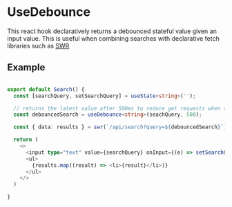 # UseDebounce

This react hook declaratively returns a debounced stateful value given an input value. This is useful when combining searches with declarative fetch libraries such as [SWR](https://github.com/vercel/swr)

## Example

```typescript

export default Search() {
  const [searchQuery, setSearchQuery] = useState<string>('');

  // returns the latest value after 500ms to reduce get requests when typing
  const debouncedSearch = useDebounce<string>(seachQuery, 500);

  const { data: results } = swr(`/api/search?query=${debouncedSearch}`);

  return (
    <>
      <input type="text" value={searchQuery} onInput={(e) => setSearchQuery(e.target.value)}>
      <ul>
        {results.map((result) => <li>{result}</li>)}
      </ul>
    </>
  )

}

```
